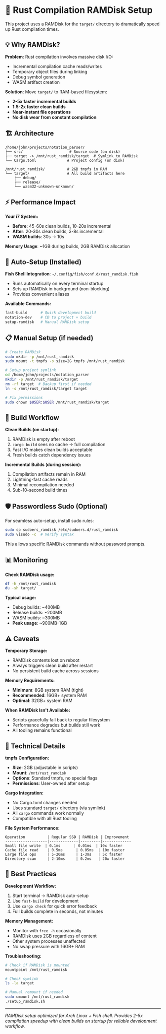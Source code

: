 # 🚀 Rust Compilation RAMDisk Setup

This project uses a RAMDisk for the `target/` directory to dramatically speed up Rust compilation times.

## 💡 Why RAMDisk?

**Problem**: Rust compilation involves massive disk I/O:
- Incremental compilation cache reads/writes
- Temporary object files during linking
- Debug symbol generation
- WASM artifact creation

**Solution**: Move `target/` to RAM-based filesystem:
- **2-5x faster incremental builds**
- **1.5-2x faster clean builds** 
- **Near-instant file operations**
- **No disk wear from constant compilation**

## 🏗️ Architecture

```
/home/john/projects/notation_parser/
├── src/                     # Source code (on disk)
├── target -> /mnt/rust_ramdisk/target  # Symlink to RAMDisk
└── Cargo.toml              # Project config (on disk)

/mnt/rust_ramdisk/          # 2GB tmpfs in RAM
└── target/                 # All build artifacts here
    ├── debug/
    ├── release/ 
    └── wasm32-unknown-unknown/
```

## ⚡ Performance Impact

**Your i7 System:**
- **Before**: 45-60s clean builds, 10-20s incremental
- **After**: 20-30s clean builds, 3-8s incremental
- **WASM builds**: 30s → 10s

**Memory Usage**: ~1GB during builds, 2GB RAMDisk allocation

## 🔧 Auto-Setup (Installed)

**Fish Shell Integration**: `~/.config/fish/conf.d/rust_ramdisk.fish`
- Runs automatically on every terminal startup
- Sets up RAMDisk in background (non-blocking)
- Provides convenient aliases

**Available Commands:**
```bash
fast-build      # Quick development build
notation-dev    # CD to project + build  
setup-ramdisk   # Manual RAMDisk setup
```

## 📋 Manual Setup (if needed)

```bash
# Create RAMDisk
sudo mkdir -p /mnt/rust_ramdisk
sudo mount -t tmpfs -o size=2G tmpfs /mnt/rust_ramdisk

# Setup project symlink
cd /home/john/projects/notation_parser
mkdir -p /mnt/rust_ramdisk/target
rm -rf target  # Backup first if needed
ln -s /mnt/rust_ramdisk/target target

# Fix permissions
sudo chown $USER:$USER /mnt/rust_ramdisk/target
```

## 🔄 Build Workflow

**Clean Builds (on startup):**
1. RAMDisk is empty after reboot
2. `cargo build` sees no cache → full compilation
3. Fast I/O makes clean builds acceptable
4. Fresh builds catch dependency issues

**Incremental Builds (during session):**
1. Compilation artifacts remain in RAM
2. Lightning-fast cache reads
3. Minimal recompilation needed
4. Sub-10-second build times

## 🛡️ Passwordless Sudo (Optional)

For seamless auto-setup, install sudo rules:

```bash
sudo cp sudoers_ramdisk /etc/sudoers.d/rust_ramdisk
sudo visudo -c  # Verify syntax
```

This allows specific RAMDisk commands without password prompts.

## 📊 Monitoring

**Check RAMDisk usage:**
```bash
df -h /mnt/rust_ramdisk
du -sh target/
```

**Typical usage:**
- Debug builds: ~400MB
- Release builds: ~200MB  
- WASM builds: ~300MB
- **Peak usage**: ~900MB-1GB

## ⚠️ Caveats

**Temporary Storage:**
- RAMDisk contents lost on reboot
- Always triggers clean build after restart
- No persistent build cache across sessions

**Memory Requirements:**
- **Minimum**: 8GB system RAM (tight)
- **Recommended**: 16GB+ system RAM
- **Optimal**: 32GB+ system RAM

**When RAMDisk Isn't Available:**
- Scripts gracefully fall back to regular filesystem
- Performance degrades but builds still work
- All tooling remains functional

## 🔬 Technical Details

**tmpfs Configuration:**
- **Size**: 2GB (adjustable in scripts)
- **Mount**: `/mnt/rust_ramdisk`
- **Options**: Standard tmpfs, no special flags
- **Permissions**: User-owned after setup

**Cargo Integration:**
- No Cargo.toml changes needed
- Uses standard `target/` directory (via symlink)
- All `cargo` commands work normally
- Compatible with all Rust tooling

**File System Performance:**
```
Operation          | Regular SSD | RAMDisk | Improvement
-------------------|-------------|---------|-------------
Small file write  | 0.1ms      | 0.01ms  | 10x faster
Cache file read    | 0.5ms      | 0.05ms  | 10x faster  
Large file ops     | 5-20ms     | 1-3ms   | 5x faster
Directory scan     | 2-10ms     | 0.2ms   | 20x faster
```

## 🎯 Best Practices

**Development Workflow:**
1. Start terminal → RAMDisk auto-setup
2. Use `fast-build` for development
3. Use `cargo check` for quick error feedback
4. Full builds complete in seconds, not minutes

**Memory Management:**
- Monitor with `free -h` occasionally
- RAMDisk uses 2GB regardless of content
- Other system processes unaffected
- No swap pressure with 16GB+ RAM

**Troubleshooting:**
```bash
# Check if RAMDisk is mounted
mountpoint /mnt/rust_ramdisk

# Check symlink
ls -la target

# Manual remount if needed
sudo umount /mnt/rust_ramdisk
./setup_ramdisk.sh
```

---

*RAMDisk setup optimized for Arch Linux + Fish shell. Provides 2-5x compilation speedup with clean builds on startup for reliable development workflow.*